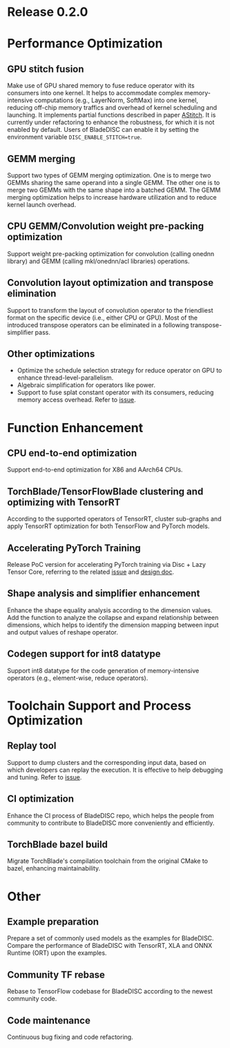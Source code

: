 # Release 0.2.0

# Performance Optimization

## GPU stitch fusion

Make use of GPU shared memory to fuse reduce operator with its consumers into one kernel.
It helps to accommodate complex memory-intensive computations (e.g., LayerNorm, SoftMax) into one kernel,
reducing off-chip memory traffics and overhead of kernel scheduling and launching.
It implements partial functions described in paper [AStitch](https://dl.acm.org/doi/abs/10.1145/3503222.3507723).
It is currently under refactoring to enhance the robustness, for which it is not enabled by default.
Users of BladeDISC can enable it by setting the environment variable `DISC_ENABLE_STITCH=true`.

## GEMM merging

Support two types of GEMM merging optimization.
One is to merge two GEMMs sharing the same operand into a single GEMM.
The other one is to merge two GEMMs with the same shape into a batched GEMM.
The GEMM merging optimization helps to increase hardware utilization and to reduce kernel launch overhead.

## CPU GEMM/Convolution weight pre-packing optimization

Support weight pre-packing optimization for convolution (calling onednn library) and GEMM (calling mkl/onednn/acl libraries) operations.

## Convolution layout optimization and transpose elimination

Support to transform the layout of convolution operator to the friendliest format on the specific device (i.e., either CPU or GPU).
Most of the introduced transpose operators can be eliminated in a following transpose-simplifier pass.

## Other optimizations
* Optimize the schedule selection strategy for reduce operator on GPU to enhance thread-level-parallelism.
* Algebraic simplification for operators like power.
* Support to fuse splat constant operator with its consumers, reducing memory access overhead.
Refer to [issue](https://github.com/alibaba/BladeDISC/issues/113).

# Function Enhancement

## CPU end-to-end optimization

Support end-to-end optimization for X86 and AArch64 CPUs.

## TorchBlade/TensorFlowBlade clustering and optimizing with TensorRT

According to the supported operators of TensorRT, cluster sub-graphs and apply TensorRT optimization for both TensorFlow and PyTorch models.

## Accelerating PyTorch Training

Release PoC version for accelerating PyTorch training via Disc + Lazy Tensor Core,
referring to the related [issue](https://github.com/alibaba/BladeDISC/issues/156) and [design doc](https://github.com/alibaba/BladeDISC/blob/main/docs/design/ltc_disc.md).

## Shape analysis and simplifier enhancement

Enhance the shape equality analysis according to the dimension values.
Add the function to analyze the collapse and expand relationship between dimensions,
which helps to identify the dimension mapping between input and output values of reshape operator.

## Codegen support for int8 datatype

Support int8 datatype for the code generation of memory-intensive operators (e.g., element-wise, reduce operators).

# Toolchain Support and Process Optimization

## Replay tool
Support to dump clusters and the corresponding input data, based on which developers can replay the execution.
It is effective to help debugging and tuning.
Refer to [issue](https://github.com/alibaba/BladeDISC/issues/76).

## CI optimization
Enhance the CI process of BladeDISC repo, which helps the people from community to contribute to BladeDISC more conveniently and efficiently.

## TorchBlade bazel build
Migrate TorchBlade's compilation toolchain from the original CMake to bazel, enhancing maintainability.

# Other

## Example preparation

Prepare a set of commonly used models as the examples for BladeDISC.
Compare the performance of BladeDISC with TensorRT, XLA and ONNX Runtime (ORT) upon the examples.

## Community TF rebase

Rebase to TensorFlow codebase for BladeDISC according to the newest community code.

## Code maintenance

Continuous bug fixing and code refactoring.

